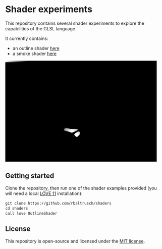 # Shader experiments

This repository contains several shader experiments to explore the capabilities of the GLSL language.

It currently contains:
- an outline shader [here](OutlineShader)
- a smoke shader [here](https://github.com/rbaltrusch/smoke_shader)

![A gif of the smoke shader](media/smoke.gif)

## Getting started

Clone the repository, then run one of the shader examples provided (you will need a local [LÖVE 11](https://love2d.org/) installation):

```
git clone https://github.com/rbaltrusch/shaders
cd shaders
call love OutlineShader
```

## License

This repository is open-source and licensed under the [MIT license](LICENSE).
